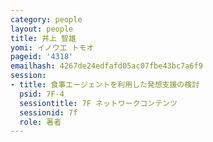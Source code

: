 ```yaml
---
category: people
layout: people
title: 井上 智雄
yomi: イノウエ トモオ
pageid: '4318'
emailhash: 4267de24edfafd05ac07fbe43bc7a6f9
session:
- title: 食事エージェントを利用した発想支援の検討
  psid: 7F-4
  sessiontitle: 7F ネットワークコンテンツ
  sessionid: 7f
  role: 著者
---
```

